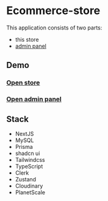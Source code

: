# Ecommerce-store

This application consists of two parts:

- this store
- [admin panel]()

## Demo

### [Open store]()

### [Open admin panel]()

## Stack

- NextJS
- MySQL
- Prisma
- shadcn ui
- Tailwindcss
- TypeScript
- Clerk
- Zustand
- Cloudinary
- PlanetScale

